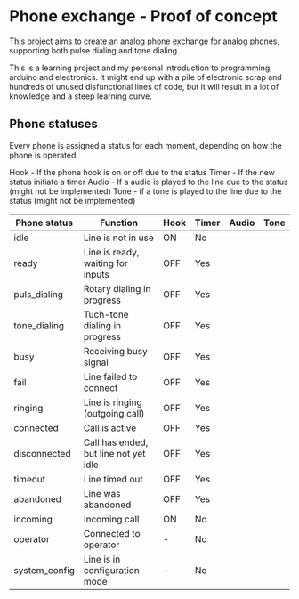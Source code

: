 # Phone exchange - Proof of concept
This project aims to create an analog phone exchange for analog phones, supporting both pulse dialing and tone dialing.

This is a learning project and my personal introduction to programming, arduino and electronics. It might end up with a pile of electronic scrap and hundreds of unused disfunctional lines of code, but it will result in a lot of knowledge and a steep learning curve.

## Phone statuses
Every phone is assigned a status for each moment, depending on how the phone is operated.

Hook - If the phone hook is on or off due to the status
Timer - If the new status initiate a timer
Audio -  If a audio is played to the line due to the status (might not be implemented)
Tone - if a tone is played to the line due to the status (might not be implemented)


| Phone status  | Function                              | Hook | Timer | Audio | Tone |
| ------------- | ------------------------------------- | ---- | ----- |-------|------| 
| idle          | Line is not in use                    | ON   | No    |
| ready         | Line is ready, waiting for inputs     | OFF  | Yes   |
| puls_dialing  | Rotary dialing in progress            | OFF  | Yes   |
| tone_dialing  | Tuch-tone dialing in progress         | OFF  | Yes   |
| busy          | Receiving busy signal                 | OFF  | Yes   |
| fail          | Line failed to connect                | OFF  | Yes   |
| ringing       | Line is ringing (outgoing call)       | OFF  | Yes   |
| connected     | Call is active                        | OFF  | Yes   |
| disconnected  | Call has ended, but line not yet idle | OFF  | Yes   |
| timeout       | Line timed out                        | OFF  | Yes   |
| abandoned     | Line was abandoned                    | OFF  | Yes   |
| incoming      | Incoming call                         | ON   | No    |
| operator      | Connected to operator                 | -    | No    |
| system_config | Line is in configuration mode         | -    | No    |
